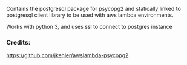 Contains the postgresql package for psycopg2 and statically linked to postgresql client library to be used with aws lambda environments.

Works with python 3, and uses ssl to connect to postgres instance 

### Credits: 
https://github.com/jkehler/awslambda-psycopg2
